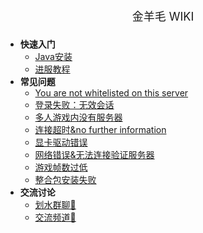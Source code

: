 <!-- docs/_sidebar.md -->

<center><font size=4><p style="line-height:30px;">金羊毛 WIKI</p></font></center>

* **快速入门**
    * [Java安装](Java安装)
    * [进服教程](进服教程)
* **常见问题**
    * [You are not whitelisted on this server](You_are_not_whitelisted_on_this_server)
    * [登录失败：无效会话](登录失败：无效会话)
    * [多人游戏内没有服务器](多人游戏内没有服务器)
    * [连接超时&no further information](连接超时&no_further_information)
    * [显卡驱动错误](显卡驱动错误)
    * [网络错误&无法连接验证服务器](网络错误&无法连接验证服务器)
    * [游戏帧数过低](游戏帧数过低)
    * [整合包安装失败](整合包安装失败)
* **交流讨论**
    * [划水群聊🥳](https://qm.qq.com/q/A7oSGnLHCE)
    * [交流频道🎤](https://pd.qq.com/s/dtcwfx1gp)
